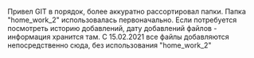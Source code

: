 Привел GIT в порядок, более аккуратно рассортировал папки. 
Папка "home_work_2" использовалась первоначально. Если потребуется посмотреть историю добавлений, дату добавлений файлов - информация хранится там. С 15.02.2021 все файлы 
добавляются непосредственно сюда, без использования "home_work_2"
